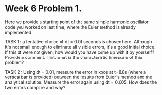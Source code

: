 # Week 6 Problem 1.

Here we provide a starting point of the same simple harmonic oscillator code you worked on last time, where the Euler method is already implemented. 

TASK 1 : a tentative choice of dt = 0.01 seconds is chosen here. Although it's not small enough to eliminate all visible errors, it's a good initial choice. If this dt were not given, how would you have come up with it by yourself? Provide a comment. Hint: what is the characteristic timescale of this problem? 

TASK 2 :  Using dt = 0.01, measure the error in xpos at t=8.8s (where a vertical bar is provided) between the results from Euler's method and the analytical solution. Measure the error again using dt = 0.005. How does the two errors compare and why?
